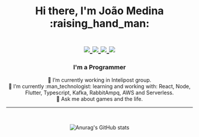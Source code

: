 <div align=center>
	<h1> Hi there, I'm João Medina :raising_hand_man: <br/> <br/>
		<a href="https://www.linkedin.com/in/joaomedinadev/">
			<img src="https://img.shields.io/badge/LinkedIn-blue"/>
		</a>
		<a href="https://www.instagram.com/joao_pmedina/">
			<img src="https://img.shields.io/badge/Instagram-blue"/>
		</a>
 		 <a href="https://mail.google.com">
			<img src="https://img.shields.io/badge/joaopedromedina@outlook.com-blue"/>
		</a> 
      <a href="https://mail.google.com">
			<img src="https://img.shields.io/badge/joaopedromedinadeandrade@gmail.com-red"/>
		</a>
	</h1>	
</div>

<div align=center>
	<h3> I'm a Programmer </h3>
	<span> 🔭 I’m currently working in Intelipost group. </span><br/>
	<span> 🌱 I’m currently :man_technologist: learning and working with: React, Node, Flutter, Typescript, Kafka, RabbitAmpq, AWS and Serverless. </span><br/>
	<span> 💬 Ask me about games and the life.</span>
</div><hr/><br/>

<div align=center>

   ![Anurag's GitHub stats](https://github-readme-stats.vercel.app/api?username=betamedina&theme=dark&hide=contribs,prs&count_private=true)

</div>

